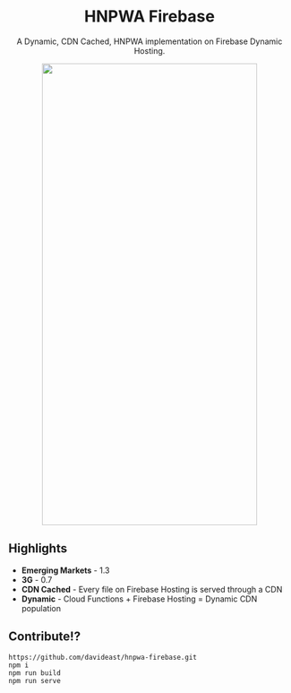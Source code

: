 <p align="center">
  <h1 align="center">HNPWA Firebase</h1>
  <p align="center">A Dynamic, CDN Cached, HNPWA implementation on Firebase Dynamic Hosting.</p>
</p>
<p align="center">
<img width="384" height="824" src="https://raw.githubusercontent.com/davideast/hnpwa-firebase/master/hnpwa-firebase.png">
</p>

## Highlights

- **Emerging Markets** - 1.3
- **3G** - 0.7
- **CDN Cached** - Every file on Firebase Hosting is served through a CDN
- **Dynamic** - Cloud Functions + Firebase Hosting = Dynamic CDN population

## Contribute!?

```
https://github.com/davideast/hnpwa-firebase.git
npm i
npm run build
npm run serve
```
